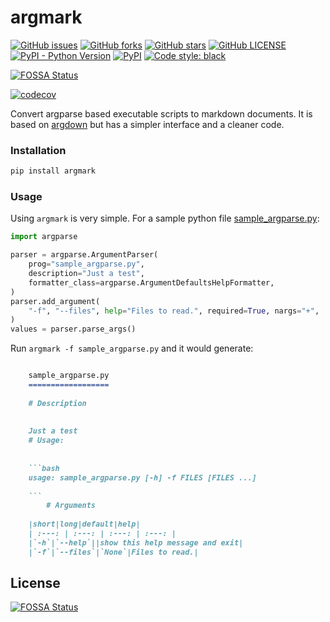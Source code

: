 # argmark

[![GitHub issues](https://img.shields.io/github/issues/devanshkv/argmark?style=flat-square)](https://github.com/devanshkv/argmark/issues)
[![GitHub forks](https://img.shields.io/github/forks/devanshkv/argmark?style=flat-square)](https://github.com/devanshkv/argmark/forks)
[![GitHub stars](https://img.shields.io/github/stars/devanshkv/argmark?style=flat-square)](https://github.com/devanshkv/argmark/stars)
[![GitHub LICENSE](https://img.shields.io/github/license/devanshkv/argmark?style=flat-square)](https://github.com/devanshkv/argmark/LICENSE)
[![PyPI - Python Version](https://img.shields.io/pypi/pyversions/argmark?style=flat-square)](https://pypi.org/project/argmark)
[![PyPI](https://img.shields.io/pypi/v/argmark?style=flat-square)](https://pypi.org/project/argmark)
[![Code style: black](https://img.shields.io/badge/code%20style-black-000000.svg?style=flat-square)](https://github.com/psf/black)

[![FOSSA Status](https://app.fossa.com/api/projects/git%2Bgithub.com%2Fdevanshkv%2Fargmark.svg?type=shield)](https://app.fossa.com/projects/git%2Bgithub.com%2Fdevanshkv%2Fargmark?ref=badge_shield)

[![codecov](https://codecov.io/gh/devanshkv/argmark/branch/master/graph/badge.svg?style=flat-square)](https://codecov.io/gh/devanshkv/argmark)
  

Convert argparse based executable scripts to markdown documents. It is based on [argdown](https://github.com/9999years/argdown) but has a simpler interface and a cleaner code.
### Installation
```bash
pip install argmark
```

### Usage
Using `argmark` is very simple. For a sample python file [sample_argparse.py](tests/sample_argparse.py):

```python
import argparse

parser = argparse.ArgumentParser(
    prog="sample_argparse.py",
    description="Just a test",
    formatter_class=argparse.ArgumentDefaultsHelpFormatter,
)
parser.add_argument(
    "-f", "--files", help="Files to read.", required=True, nargs="+",
)
values = parser.parse_args()
```

Run `argmark -f sample_argparse.py` and it would generate:
```markdown

    sample_argparse.py
    ==================
    
    # Description
    
    
    Just a test
    # Usage:
    
    
    ```bash
    usage: sample_argparse.py [-h] -f FILES [FILES ...]
    
    ```
        # Arguments
    
    |short|long|default|help|
    | :---: | :---: | :---: | :---: |
    |`-h`|`--help`||show this help message and exit|
    |`-f`|`--files`|`None`|Files to read.|

```



## License
[![FOSSA Status](https://app.fossa.com/api/projects/git%2Bgithub.com%2Fdevanshkv%2Fargmark.svg?type=large)](https://app.fossa.com/projects/git%2Bgithub.com%2Fdevanshkv%2Fargmark?ref=badge_large)